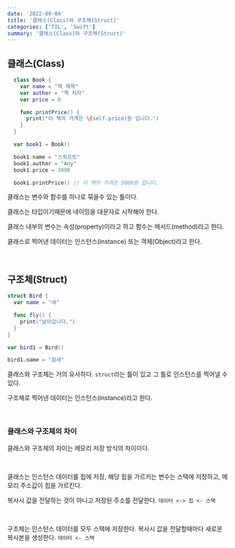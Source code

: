 ```yaml
---
date: '2022-09-04'
title: '클래스(Class)와 구조체(Struct)'
categories: ['TIL', 'Swift']
summary: '클래스(Class)와 구조체(Struct)'
---
```


## 클래스(Class)

```swift
  class Book {
    var name = "책 제목"
    var author = "책 저자"
    var price = 0

    func printPrice() {
      print("이 책의 가격은 \(self.price)원 입니다.")
    }
  }

  var book1 = Book()

  book1.name = "스위프트"
  book1.author = "Any"
  book1.price = 3000

  book1.printPrice() // 이 책의 가격은 3000원 입니다.
```

클래스는 변수와 함수를 하나로 묶을수 있는 틀이다.

클래스는 타입이기때문에 네이밍을 대문자로 시작해야 한다.

클래스 내부의 변수는 속성(property)이라고 하고 함수는 메서드(method)라고 한다.

클래스로 찍어낸 데이터는 인스턴스(instance) 또는 객체(Object)라고 한다.

<br/>

## 구조체(Struct)

```swift
struct Bird {
  var name = "새"

  func fly() {
    print("날아갑니다.")
  }
}

var bird1 = Bird()

bird1.name = "참새"
```

클래스와 구조체는 거의 유사하다. `struct`라는 틀이 있고 그 틀로 인스턴스를 찍어낼 수 있다.

구조체로 찍어낸 데이터는 인스턴스(instance)라고 한다.

<br/>

### 클래스와 구조체의 차이

클래스와 구조체의 차이는 메모리 저장 방식의 차이이다.

<br/>

클래스는 인스턴스 데이터를 힙에 저장, 해당 힙을 가르키는 변수는 스택에 저장하고, 메모리 주소값이 힙을 가르킨다.

복사시 값을 전달하는 것이 아니고 저장된 주소를 전달한다. `데이터 <-> 힙 <- 스택`

<br/>

구조체는 인스턴스 데이터를 모두 스택에 저장한다. 복사시 값을 전달할때마다 새로운 복사본을 생성한다. `데이터 <- 스택`
